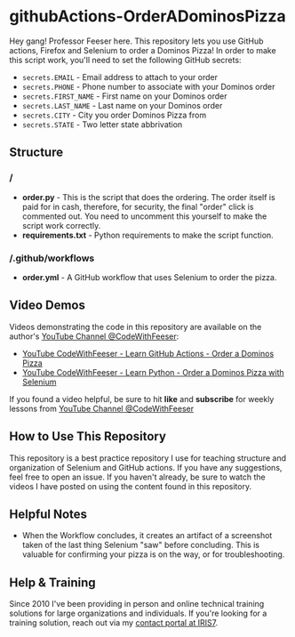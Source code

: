 # githubActions-OrderADominosPizza
Hey gang! Professor Feeser here. This repository lets you use GitHub actions, Firefox and Selenium to order a Dominos Pizza! In order to make this script work, you'll need to set the following GitHub secrets:

- `secrets.EMAIL` - Email address to attach to your order
- `secrets.PHONE` - Phone number to associate with your Dominos order
- `secrets.FIRST_NAME` - First name on your Dominos order
- `secrets.LAST_NAME` - Last name on your Dominos order
- `secrets.CITY` - City you order Dominos Pizza from
- `secrets.STATE` - Two letter state abbrivation


## Structure
### /
  - **order.py** - This is the script that does the ordering. The order itself is paid for in cash, therefore, for security, the final "order" click is commented out. You need to uncomment this yourself to make the script work correctly.
  - **requirements.txt** - Python requirements to make the script function.

### /.github/workflows
  - **order.yml** - A GitHub workflow that uses Selenium to order the pizza.
  

## Video Demos
Videos demonstrating the code in this repository are available on the author's [YouTube Channel @CodeWithFeeser](https://www.youtube.com/@CodeWithFeeser):  

- [YouTube CodeWithFeeser - Learn GitHub Actions - Order a Dominos Pizza]()
- [YouTube CodeWithFeeser - Learn Python - Order a Dominos Pizza with Selenium]()


If you found a video helpful, be sure to hit **like** and **subscribe** for weekly lessons from [YouTube Channel @CodeWithFeeser](https://www.youtube.com/@CodeWithFeeser)


## How to Use This Repository
This repository is a best practice repository I use for teaching structure and organization of Selenium and GitHub actions. If you have any suggestions, feel free to open an issue. If you haven't already, be sure to watch the videos I have posted on using the content found in this repository.


## Helpful Notes
- When the Workflow concludes, it creates an artifact of a screenshot taken of the last thing Selenium "saw" before concluding. This is valuable for confirming your pizza is on the way, or for troubleshooting. 


## Help & Training
Since 2010 I've been providing in person and online technical training solutions for large organizations and individuals. If you're looking for a training solution, reach out via my [contact portal at IRIS7](https://iris7.com/contact).
